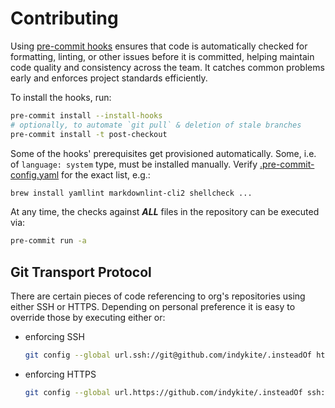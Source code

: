 # Contributing

Using [pre-commit hooks](https://pre-commit.com/) ensures that code is automatically checked for formatting, linting, or other issues before it is committed,
helping maintain code quality and consistency across the team. It catches common problems early and enforces project standards efficiently.

To install the hooks, run:

```sh
pre-commit install --install-hooks
# optionally, to automate `git pull` & deletion of stale branches
pre-commit install -t post-checkout
```

Some of the hooks' prerequisites get provisioned automatically. Some, i.e. of `language: system` type, must be installed manually. Verify [.pre-commit-config.yaml](.pre-commit-config.yaml) for the exact list, e.g.:

```sh
brew install yamllint markdownlint-cli2 shellcheck ...
```

At any time, the checks against **_ALL_** files in the repository can be executed via:

```sh
pre-commit run -a
```

## Git Transport Protocol

There are certain pieces of code referencing to org's repositories using either SSH or HTTPS. Depending on personal preference it is easy to override those by executing either or:

- enforcing SSH

  ```sh
  git config --global url.ssh://git@github.com/indykite/.insteadOf https://github.com/indykite/
  ```

- enforcing HTTPS

  ```sh
  git config --global url.https://github.com/indykite/.insteadOf ssh://git@github.com/indykite/
  ```
